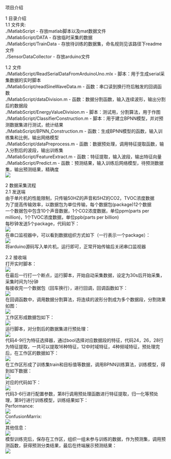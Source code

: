 项目介绍  
  
1 目录介绍  
  1.1 文件夹:  
  ./MatlabScript - 存放matlab脚本以及mat数据文件  
  ./MatlabScript/DATA - 存放临时采集的数据  
  ./MatlabScript/TrainData - 存放待训练的数据集，命名规则见该路径下readme文件  
  ./SensorDataCollector - 存放arduino文件  
  
  1.2 文件  
  ./MatlabScript/ReadSerialDataFromArduinoUno.mlx - 脚本：用于生成serial采集数据的实时脚本  
  ./MatlabScript/readSineWaveData.m - 函数：串口读到换行符后触发的回调函数  
  ./MatlabScript/dataDivision.m - 函数：数据分割函数，输入连续波形，输出分割后的数据段  
  ./MatlabScript/EnergyValueDivision.m - 脚本：测试用，分割算法，用于作图  
  ./MatlabScript/ClassifierConstruction.m - 脚本：用于建立BPNN模型，并对预测数据集进行测试，统计结果  
  ./MatlabScript/BPNN_Construction.m - 函数：生成BPNN模型的函数，输入训练集和比例，输出网络模型  
  ./MatlabScript/dataPreprocess.m - 函数：数据预处理，调用特征提取函数，输入分割后的波段，输出训练集  
  ./MatlabScript/FeatureExtract.m - 函数：特征提取，输入波段，输出特征向量  
  ./MatlabScript/Predict.m - 函数：预测结果，输入训练后网络模型，待预测数据集，输出预测结果，精确度  
  ![](https://github.com/ShowTimeWalker/SimpleMachineLearningProject/blob/master/PriscillaProject/images/MatlabDir.png)  
  
2 数据采集流程  
  2.1 发送端  
  由于单片机的性能限制，只传输50HZ的声音和5HZ的CO2，TVOC浓度数据  
  为了提高传输效率，以数据包为单位传输，每个数据包(package)12个数据  
  一个数据包中包含10个声音数据，1个CO2浓度数据，单位ppm(parts per million)，1个TVOC浓度数据，单位ppb(parts per billion)  
  每秒钟发送5个package，代码如下：  
  ![](https://github.com/ShowTimeWalker/SimpleMachineLearningProject/blob/master/PriscillaProject/images/DataTransmitCode.png)  
  在串口监视器中，可以看到数据组织方式如下（一行表示一个package）：  
  ![](https://github.com/ShowTimeWalker/SimpleMachineLearningProject/blob/master/PriscillaProject/images/DataPackage.png)  
  将arduino源码写入单片机，运行即可，正常开始传输后关闭串口监视器  
  
  2.2 接收端  
  打开实时脚本：  
  ![](https://github.com/ShowTimeWalker/SimpleMachineLearningProject/blob/master/PriscillaProject/images/ReceiveInMatlab.png)  
  在最后一行打一个断点，运行脚本，开始自动采集数据，设定为30s后开始采集，采集时间为1分钟  
  每接收完一个数据包（回车换行），进行回调，回调函数如下：  
	![](https://github.com/ShowTimeWalker/SimpleMachineLearningProject/blob/master/PriscillaProject/images/CallbackFunction.png)  
  在回调函数中，调用数据分割算法，将连续的波形分割成为多个数据段，分割效果如图：  
  ![](https://github.com/ShowTimeWalker/SimpleMachineLearningProject/blob/master/PriscillaProject/images/DataDivision.png)  
  工作区形成数据包如下：  
  ![](https://github.com/ShowTimeWalker/SimpleMachineLearningProject/blob/master/PriscillaProject/images/DataAfterDivision.png)  
  运行脚本，对分割后的数据集进行预处理：  
  ![](https://github.com/ShowTimeWalker/SimpleMachineLearningProject/blob/master/PriscillaProject/images/Proprocessing.png)  
  代码4-9行为特征选择器，通过bool选择对应数据段的特征，代码24，26，28行为特征提取，一共可以提取16种特征，12中时域特征，4种频域特征，预处理完后，在工作区的数据如下：  
  ![](https://github.com/ShowTimeWalker/SimpleMachineLearningProject/blob/master/PriscillaProject/images/BeforeTraining.png)  
  在工作区形成了训练集train和目标值等数据，调用BPNN训练算法，训练模型，得到如下数据：  
  ![](https://github.com/ShowTimeWalker/SimpleMachineLearningProject/blob/master/PriscillaProject/images/AfterTraining.png)  
  对应的代码如下：  
  ![](https://github.com/ShowTimeWalker/SimpleMachineLearningProject/blob/master/PriscillaProject/images/ClassifierConstructionCode.png)  
  代码3-6行进行配置参数，第8行调用预处理函数进行特征提取，归一化等预处理，第9行进行训练模型，训练结果如下：  
  Performance:  
  ![](https://github.com/ShowTimeWalker/SimpleMachineLearningProject/blob/master/PriscillaProject/images/Performance.png)  
  ConfusionMarrix:  
  ![](https://github.com/ShowTimeWalker/SimpleMachineLearningProject/blob/master/PriscillaProject/images/ConfusionMatrix.png)  
  其他信息：  
  ![](https://github.com/ShowTimeWalker/SimpleMachineLearningProject/blob/master/PriscillaProject/images/TrainResult.png)  
  模型训练完后，保存在工作区，组织一组未参与训练的数据，作为预测集，调用预测函数，获得预测分类结果，最后在终端展示预测结果：  
  ![](https://github.com/ShowTimeWalker/SimpleMachineLearningProject/blob/master/PriscillaProject/images/ResultInConsole.png)  

